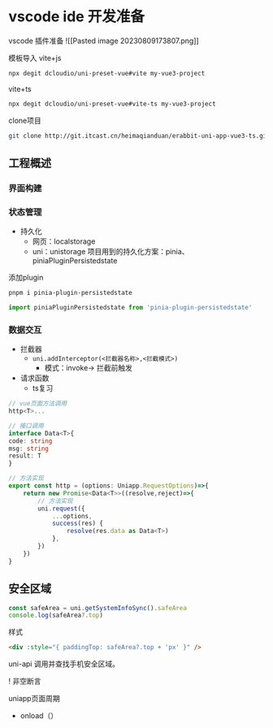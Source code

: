 # vscode ide 开发准备

vscode 插件准备
![[Pasted image 20230809173807.png]]

模板导入
vite+js
```sh
npx degit dcloudio/uni-preset-vue#vite my-vue3-project
```

vite+ts
```sh
npx degit dcloudio/uni-preset-vue#vite-ts my-vue3-project
```

clone项目
```sh
git clone http://git.itcast.cn/heimaqianduan/erabbit-uni-app-vue3-ts.git heima-shop
```



## 工程概述
### 界面构建
### 状态管理
- 持久化
	- 网页：localstorage
	- uni：unistorage
项目用到的持久化方案：pinia、piniaPluginPersistedstate

添加plugin
```sh
pnpm i pinia-plugin-persistedstate
```

```ts
import piniaPluginPersistedstate from 'pinia-plugin-persistedstate'
```



### 数据交互
- 拦截器
	- `uni.addInterceptor(<拦截器名称>,<拦截模式>)`
		- 模式：invoke-> 拦截前触发
- 请求函数
	- ts复习
```ts
// vue页面方法调用
http<T>...

// 接口调用
interface Data<T>{
code: string
msg: string
result: T
}

// 方法实现
export const http = (options: Uniapp.RequestOptions)=>{
	return new Promise<Data<T>>((resolve,reject)=>{
		// 方法实现
		uni.request({
			...options,
			success(res) {
				resolve(res.data as Data<T>)
			},
		})
	})
}
```

## 安全区域

```ts
const safeArea = uni.getSystemInfoSync().safeArea
console.log(safeArea?.top)
```

样式
```html
<div :style="{ paddingTop: safeArea?.top + 'px' }" />
```

uni-api 调用并查找手机安全区域。


! 非空断言

uniapp页面周期
- onload（）